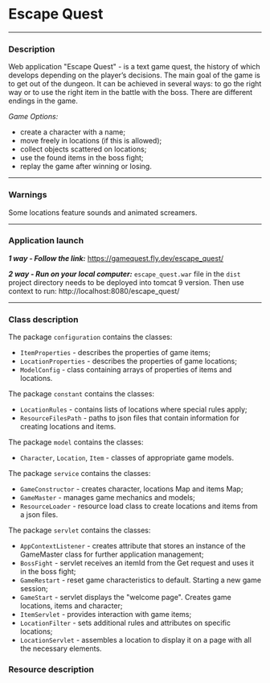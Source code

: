 # **Escape Quest**
___

### Description
Web application "Escape Quest" - is a text game quest, the history of which develops depending on the player’s 
decisions. The main goal of the game is to get out of the dungeon. It can be achieved in several ways: to go the right 
way or to use the right item in the battle with the boss. There are different endings in the game.

_Game Options:_
- create a character with a name;
- move freely in locations (if this is allowed);
- collect objects scattered on locations;
- use the found items in the boss fight;
- replay the game after winning or losing.
___
### Warnings
Some locations feature sounds and animated screamers.
___
### Application launch
**_1 way - Follow the link:_** https://gamequest.fly.dev/escape_quest/

**_2 way - Run on your local computer:_** `escape_quest.war` file in the `dist` project directory needs to be 
deployed into tomcat 9 version. Then use context to run: http://localhost:8080/escape_quest/ 
___
### Class description
The package `configuration` contains the classes:
- `ItemProperties` - describes the properties of game items;
- `LocationProperties` - describes the properties of game locations;
- `ModelConfig` - class containing arrays of properties of items and locations.

The package `constant` contains the classes:
- `LocationRules` - contains lists of locations where special rules apply;
- `ResourceFilesPath` - paths to json files that contain information for creating locations and items.

The package `model` contains the classes:
- `Character`, `Location`, `Item` - classes of appropriate game models.

The package `service` contains the classes:
- `GameConstructor` - creates character, locations Map and items Map;
- `GameMaster` - manages game mechanics and models;
- `ResourceLoader` - resource load class to create locations and items from a json files.

The package `servlet` contains the classes:
- `AppContextListener` - creates attribute that stores an instance of the GameMaster class for further application management;
- `BossFight` - servlet receives an itemId from the Get request and uses it in the boss fight;
- `GameRestart` - reset game characteristics to default. Starting a new game session;
- `GameStart` - servlet displays the "welcome page". Creates game locations, items and character;
- `ItemServlet` - provides interaction with game items;
- `LocationFilter` - sets additional rules and attributes on specific locations;
- `LocationServlet` - assembles a location to display it on a page with all the necessary elements. 

### Resource description